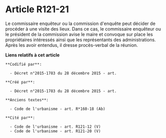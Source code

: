 # Article R121-21

Le commissaire enquêteur ou la commission d'enquête peut décider de procéder à une visite des lieux. Dans ce cas, le
commissaire enquêteur ou le président de la commission avise le maire et convoque sur place les propriétaires intéressés
ainsi que les représentants des administrations. Après les avoir entendus, il dresse procès-verbal de la réunion.

**Liens relatifs à cet article**

	**Codifié par**:

	  - Décret n°2015-1783 du 28 décembre 2015 - art.

	**Créé par**:

	  - Décret n°2015-1783 du 28 décembre 2015 - art.

	**Anciens textes**:

	  - Code de l'urbanisme - art. R*160-18 (Ab)

	**Cité par**:

	  - Code de l'urbanisme - art. R121-12 (V)
	  - Code de l'urbanisme - art. R121-20 (V)
